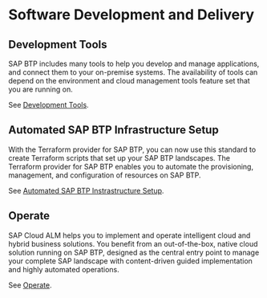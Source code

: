 <!-- loio511cac8f2485470288ec6012cc58348b -->

# Software Development and Delivery



<a name="loio511cac8f2485470288ec6012cc58348b__section_qg4_kv4_czb"/>

## Development Tools

SAP BTP includes many tools to help you develop and manage applications, and connect them to your on-premise systems. The availability of tools can depend on the environment and cloud management tools feature set that you are running on.

See [Development Tools](development-tools-48150e1.md).



<a name="loio511cac8f2485470288ec6012cc58348b__section_bjz_x1p_czb"/>

## Automated SAP BTP Infrastructure Setup

With the Terraform provider for SAP BTP, you can now use this standard to create Terraform scripts that set up your SAP BTP landscapes. The Terraform provider for SAP BTP enables you to automate the provisioning, management, and configuration of resources on SAP BTP.

See [Automated SAP BTP Instrastructure Setup](automated-sap-btp-instrastructure-setup-6dd97e1.md).



<a name="loio511cac8f2485470288ec6012cc58348b__section_gwm_yqm_hzb"/>

## Operate

SAP Cloud ALM helps you to implement and operate intelligent cloud and hybrid business solutions. You benefit from an out-of-the-box, native cloud solution running on SAP BTP, designed as the central entry point to manage your complete SAP landscape with content-driven guided implementation and highly automated operations.

See [Operate](operate-f7f2977.md).

